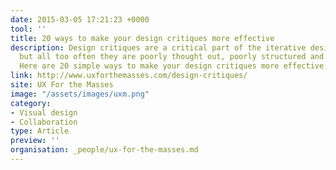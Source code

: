 ```yaml
---
date: 2015-03-05 17:21:23 +0000
tool: ''
title: 20 ways to make your design critiques more effective
description: Design critiques are a critical part of the iterative design process,
  but all too often they are poorly thought out, poorly structured and poorly run.
  Here are 20 simple ways to make your design critiques more effective.
link: http://www.uxforthemasses.com/design-critiques/
site: UX For the Masses
image: "/assets/images/uxm.png"
category:
- Visual design
- Collaboration
type: Article
preview: ''
organisation: _people/ux-for-the-masses.md
---
```

